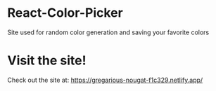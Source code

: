 # React-Color-Picker

Site used for random color generation and saving your favorite colors

# Visit the site!

Check out the site at: https://gregarious-nougat-f1c329.netlify.app/

